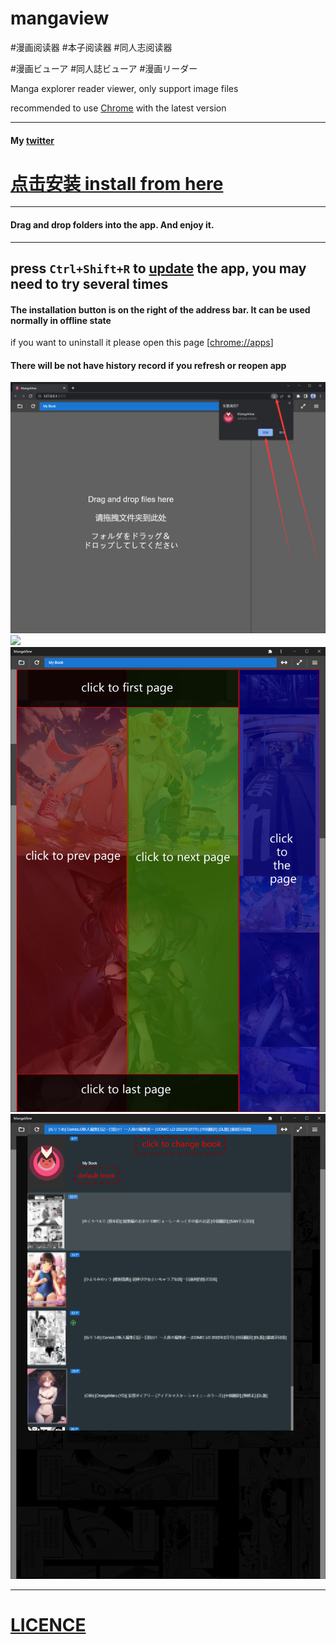 #  mangaview

#漫画阅读器  #本子阅读器  #同人志阅读器

#漫画ビューア #同人誌ビューア #漫画リーダー

Manga explorer reader viewer, only support image files

recommended to use [Chrome](https://www.google.com/chrome/) with the latest version
___
#### My [twitter](https://twitter.com/mousoug)

# [点击安装 install from here](https://nohnolife.github.io/mangaview/dist/index.html)
___
#### Drag and drop folders into the app. And enjoy it.
___

## press `Ctrl+Shift+R` to [update]() the app, you may need to try several times
#### The installation button is on the right of the address bar. It can be used normally in offline state
if you want to uninstall it please open this page [[chrome://apps](chrome://apps)]
#### There will be not have history record if you refresh or reopen app

![](https://github.com/NOHNOLIFE/mangaview/blob/main/description/desc%201.png)
![](https://github.com/NOHNOLIFE/mangaview/blob/main/description/desc%205.png)
![](https://github.com/NOHNOLIFE/mangaview/blob/main/description/desc%206.png)
![](https://github.com/NOHNOLIFE/mangaview/blob/main/description/desc%207.png)
___
#  [LICENCE](https://github.com/NOHNOLIFE/mangaview/blob/main/LICENSE)
